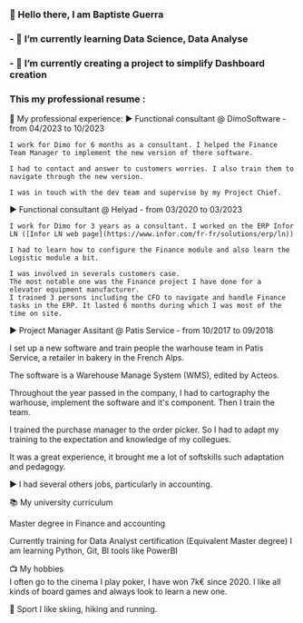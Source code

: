 ### 👋 Hello there, I am Baptiste Guerra
### - 🌱 I’m currently learning Data Science, Data Analyse
### - 👯 I’m currently creating a project to simplify Dashboard creation
### This my professional resume :

🏢 My professional experience:
▶ Functional consultant @ DimoSoftware - from 04/2023 to 10/2023

    I work for Dimo for 6 months as a consultant. I helped the Finance Team Manager to implement the new version of there software.

    I had to contact and answer to customers worries. I also train them to navigate through the new version.

    I was in touch with the dev team and supervise by my Project Chief.

▶ Functional consultant @ Helyad - from 03/2020 to 03/2023

    I work for Dimo for 3 years as a consultant. I worked on the ERP Infor LN ([Infor LN web page](https://www.infor.com/fr-fr/solutions/erp/ln))

    I had to learn how to configure the Finance module and also learn the Logistic module a bit.

    I was involved in severals customers case. 
    The most notable one was the Finance project I have done for a elevator equipment manufacturer.  
    I trained 3 persons including the CFO to navigate and handle Finance tasks in the ERP. It lasted 6 months during which I was most of the time on site.

▶ Project Manager Assitant @ Patis Service - from 10/2017 to 09/2018

  I set up a new software and train people the warhouse team in Patis Service, a retailer in bakery in the French Alps.

  The software is a Warehouse Manage System (WMS), edited by Acteos. 

  Throughout the year passed in the company, I had to cartography the warhouse, implement the software and it's component. Then I train the team. 

  I trained the purchase manager to the order picker. So I had to adapt my training to the expectation and knowledge of my collegues. 

  It was a great experience, it brought me a lot of softskills such adaptation and pedagogy.

▶ I had several others jobs, particularly in accounting.

📚 My university curriculum

Master degree in Finance and accounting 

Currently training for Data Analyst certification (Equivalent Master degree)
  I am learning Python, Git, BI tools like PowerBI

📺 My hobbies  
  I often go to the cinema 
  I play poker, I have won 7k€ since 2020.
  I like all kinds of board games and always look to learn a new one. 

🏀 Sport 
  I like skiing, hiking and running.
